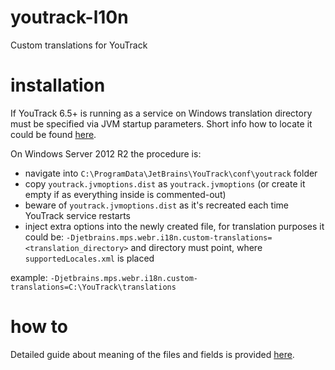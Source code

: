 youtrack-l10n
=============

Custom translations for YouTrack


installation
============

If YouTrack 6.5+ is running as a service on Windows translation directory must be specified via JVM startup parameters.
Short info how to locate it could be found [here](https://confluence.jetbrains.com/display/YTD6/Providing+Java+Start+Parameters).

On Windows Server 2012 R2 the procedure is:

 * navigate into `C:\ProgramData\JetBrains\YouTrack\conf\youtrack` folder
 * copy `youtrack.jvmoptions.dist` as `youtrack.jvmoptions` (or create it empty if as everything inside is commented-out)
 * beware of `youtrack.jvmoptions.dist` as it's recreated each time YouTrack service restarts
 * inject extra options into the newly created file, for translation purposes it could be: `-Djetbrains.mps.webr.i18n.custom-translations=<translation_directory>` and directory must point, where `supportedLocales.xml` is placed

example: `-Djetbrains.mps.webr.i18n.custom-translations=C:\YouTrack\translations`


how to
======

Detailed guide about meaning of the files and fields is provided [here](https://confluence.jetbrains.com/display/YTD65/Translating+YouTrack+UI).
